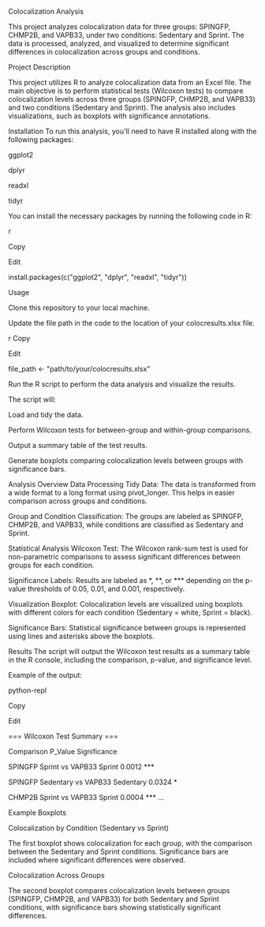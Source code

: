 Colocalization Analysis

This project analyzes colocalization data for three groups: SPINGFP, CHMP2B, and VAPB33, under two conditions: Sedentary and Sprint. The data is processed, analyzed, and visualized to determine significant differences in colocalization across groups and conditions.


Project Description

This project utilizes R to analyze colocalization data from an Excel file. The main objective is to perform statistical tests (Wilcoxon tests) to compare colocalization levels across three groups (SPINGFP, CHMP2B, and VAPB33) and two conditions (Sedentary and Sprint). The analysis also includes visualizations, such as boxplots with significance annotations.

Installation
To run this analysis, you'll need to have R installed along with the following packages:

ggplot2

dplyr

readxl

tidyr

You can install the necessary packages by running the following code in R:

r

Copy

Edit

install.packages(c("ggplot2", "dplyr", "readxl", "tidyr"))

Usage

Clone this repository to your local machine.

Update the file path in the code to the location of your colocresults.xlsx file.

r
Copy

Edit

file_path <- "path/to/your/colocresults.xlsx"


Run the R script to perform the data analysis and visualize the results.

The script will:

Load and tidy the data.

Perform Wilcoxon tests for between-group and within-group comparisons.

Output a summary table of the test results.

Generate boxplots comparing colocalization levels between groups with significance bars.


Analysis Overview
Data Processing
Tidy Data: The data is transformed from a wide format to a long format using pivot_longer. This helps in easier comparison across groups and conditions.

Group and Condition Classification: The groups are labeled as SPINGFP, CHMP2B, and VAPB33, while conditions are classified as Sedentary and Sprint.

Statistical Analysis
Wilcoxon Test: The Wilcoxon rank-sum test is used for non-parametric comparisons to assess significant differences between groups for each condition.

Significance Labels: Results are labeled as *, **, or *** depending on the p-value thresholds of 0.05, 0.01, and 0.001, respectively.

Visualization
Boxplot: Colocalization levels are visualized using boxplots with different colors for each condition (Sedentary = white, Sprint = black).

Significance Bars: Statistical significance between groups is represented using lines and asterisks above the boxplots.

Results
The script will output the Wilcoxon test results as a summary table in the R console, including the comparison, p-value, and significance level.


Example of the output:

python-repl

Copy

Edit

=== Wilcoxon Test Summary ===

Comparison                       P_Value   Significance

SPINGFP Sprint vs VAPB33 Sprint   0.0012     ***

SPINGFP Sedentary vs VAPB33 Sedentary  0.0324 *

CHMP2B Sprint vs VAPB33 Sprint    0.0004    ***
...


Example Boxplots


Colocalization by Condition (Sedentary vs Sprint)

The first boxplot shows colocalization for each group, with the comparison between the Sedentary and Sprint conditions. Significance bars are included where significant differences were observed.

Colocalization Across Groups

The second boxplot compares colocalization levels between groups (SPINGFP, CHMP2B, and VAPB33) for both Sedentary and Sprint conditions, with significance bars showing statistically significant differences.
